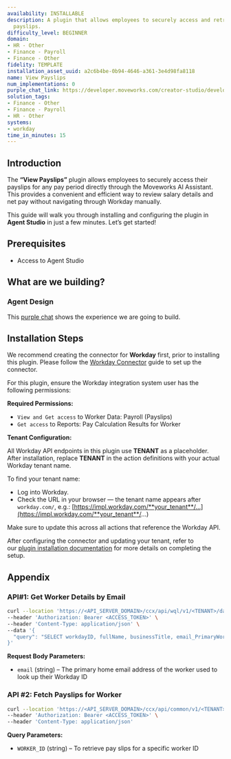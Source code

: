 ```yaml
---
availability: INSTALLABLE
description: A plugin that allows employees to securely access and retrieve their
  payslips.
difficulty_level: BEGINNER
domain:
- HR - Other
- Finance - Payroll
- Finance - Other
fidelity: TEMPLATE
installation_asset_uuid: a2c6b4be-0b94-4646-a361-3e4d98fa8118
name: View Payslips
num_implementations: 0
purple_chat_link: https://developer.moveworks.com/creator-studio/developer-tools/purple-chat/?conversation=%7B%22startTimestamp%22%3A%2211%3A43+AM%22%2C%22messages%22%3A%5B%7B%22parts%22%3A%5B%7B%22richText%22%3A%22can+you+fetch+my+payslip+for+year+2022+%3F%22%7D%5D%2C%22role%22%3A%22user%22%7D%2C%7B%22parts%22%3A%5B%7B%22reasoningSteps%22%3A%5B%7B%22richText%22%3A%22Fetching+payslips+for+the+year+2022+from+Workday...%22%2C%22status%22%3A%22pending%22%7D%5D%7D%2C%7B%22richText%22%3A%22%3Cp%3EHere+are+your+payslips+for+the%3Cstrong%3E+year+2022%3C%2Fstrong%3E%3A%3C%2Fp%3E%22%7D%2C%7B%22richText%22%3A%22%3Col%3E%5Cn++%3Cli%3E%5Cn++++%3Cb%3EDecember+2022%3C%2Fb%3E%3A%5Cn++++%3Cul%3E%5Cn++++++%3Cli%3EGross%3A+%2418%2C603%3C%2Fli%3E%5Cn++++++%3Cli%3ENet%3A+%2412%2C613.22%3C%2Fli%3E%5Cn++++%3C%2Ful%3E%5Cn++%3C%2Fli%3E%5Cn++%3Cli%3E%5Cn++++%3Cb%3ENovember+2022%3C%2Fb%3E%3A%5Cn++++%3Cul%3E%5Cn++++++%3Cli%3EGross%3A+%2418%2C603%3C%2Fli%3E%5Cn++++++%3Cli%3ENet%3A+%2412%2C769.41%3C%2Fli%3E%5Cn++++%3C%2Ful%3E%5Cn++%3C%2Fli%3E%5Cn++%3Cli%3E%5Cn++++%3Cb%3EOctober+2022%3C%2Fb%3E%3A%5Cn++++%3Cul%3E%5Cn++++++%3Cli%3EGross%3A+%2418%2C603%3C%2Fli%3E%5Cn++++++%3Cli%3ENet%3A+%2412%2C769.40%3C%2Fli%3E%5Cn++++%3C%2Ful%3E%5Cn++%3C%2Fli%3E%5Cn++%3Cli%3E%5Cn++++%3Cb%3ESeptember+2022%3C%2Fb%3E%3A%5Cn++++%3Cul%3E%5Cn++++++%3Cli%3EGross%3A+%2418%2C603%3C%2Fli%3E%5Cn++++++%3Cli%3ENet%3A+%2412%2C639.33%3C%2Fli%3E%5Cn++++%3C%2Ful%3E%5Cn++%3C%2Fli%3E%5Cn++%3Cli%3E%5Cn++++%3Cb%3EAugust+2022%3C%2Fb%3E%3A%5Cn++++%3Cul%3E%5Cn++++++%3Cli%3EGross%3A+%2418%2C603%3C%2Fli%3E%5Cn++++++%3Cli%3ENet%3A+%2411%2C477.24%3C%2Fli%3E%5Cn++++%3C%2Ful%3E%5Cn++%3C%2Fli%3E%5Cn++%3Cli%3E%5Cn++++%3Cb%3EJuly+2022%3C%2Fb%3E%3A%5Cn++++%3Cul%3E%5Cn++++++%3Cli%3EGross%3A+%2418%2C603%3C%2Fli%3E%5Cn++++++%3Cli%3ENet%3A+%2411%2C441.79%3C%2Fli%3E%5Cn++++%3C%2Ful%3E%5Cn++%3C%2Fli%3E%5Cn++%3Cli%3E%5Cn++++%3Cb%3EJune+2022%3C%2Fb%3E%3A%5Cn++++%3Cul%3E%5Cn++++++%3Cli%3EGross%3A+%2418%2C603%3C%2Fli%3E%5Cn++++++%3Cli%3ENet%3A+%2411%2C441.78%3C%2Fli%3E%5Cn++++%3C%2Ful%3E%5Cn++%3C%2Fli%3E%5Cn++%3Cli%3E%5Cn++++%3Cb%3EMay+2022%3C%2Fb%3E%3A%5Cn++++%3Cul%3E%5Cn++++++%3Cli%3EGross%3A+%2418%2C603%3C%2Fli%3E%5Cn++++++%3Cli%3ENet%3A+%2411%2C441.78%3C%2Fli%3E%5Cn++++%3C%2Ful%3E%5Cn++%3C%2Fli%3E%5Cn%3C%2Fol%3E%22%7D%2C%7B%22citations%22%3A%5B%7B%22citationTitle%22%3A%22View+Payslip+December+2022%22%2C%22connectorName%22%3A%22workday%22%7D%2C%7B%22citationTitle%22%3A%22View+Payslip+November+2022%22%2C%22connectorName%22%3A%22workday%22%7D%2C%7B%22citationTitle%22%3A%22View+Payslip+October+2022%22%2C%22connectorName%22%3A%22workday%22%7D%2C%7B%22citationTitle%22%3A%22View+Payslip+September+2022%22%2C%22connectorName%22%3A%22workday%22%7D%2C%7B%22citationTitle%22%3A%22View+Payslip+August+2022%22%2C%22connectorName%22%3A%22workday%22%7D%2C%7B%22citationTitle%22%3A%22View+Payslip+July+2022%22%2C%22connectorName%22%3A%22workday%22%7D%2C%7B%22citationTitle%22%3A%22View+Payslip+June+2022%22%2C%22connectorName%22%3A%22workday%22%7D%2C%7B%22citationTitle%22%3A%22View+Payslip+May+2022%22%2C%22connectorName%22%3A%22workday%22%7D%5D%7D%5D%2C%22role%22%3A%22assistant%22%7D%5D%7D
solution_tags:
- Finance - Other
- Finance - Payroll
- HR - Other
systems:
- workday
time_in_minutes: 15
---
```


## Introduction

The **“View Payslips”** plugin allows employees to securely access their payslips for any pay period directly through the Moveworks AI Assistant. This provides a convenient and efficient way to review salary details and net pay without navigating through Workday manually.

This guide will walk you through installing and configuring the plugin in **Agent Studio** in just a few minutes. Let’s get started!

## **Prerequisites**

- Access to Agent Studio

## **What are we building?**

### Agent Design

This [purple chat](https://developer.moveworks.com/creator-studio/developer-tools/purple-chat/?conversation=%7B%22startTimestamp%22%3A%2211%3A43+AM%22%2C%22messages%22%3A%5B%7B%22parts%22%3A%5B%7B%22richText%22%3A%22can+you+fetch+my+payslip+for+year+2022+%3F%22%7D%5D%2C%22role%22%3A%22user%22%7D%2C%7B%22parts%22%3A%5B%7B%22reasoningSteps%22%3A%5B%7B%22richText%22%3A%22Fetching+payslips+for+the+year+2022+from+Workday...%22%2C%22status%22%3A%22pending%22%7D%5D%7D%2C%7B%22richText%22%3A%22%3Cp%3EHere+are+your+payslips+for+the%3Cstrong%3E+year+2022%3C%2Fstrong%3E%3A%3C%2Fp%3E%22%7D%2C%7B%22richText%22%3A%22%3Col%3E%5Cn++%3Cli%3E%5Cn++++%3Cb%3EDecember+2022%3C%2Fb%3E%3A%5Cn++++%3Cul%3E%5Cn++++++%3Cli%3EGross%3A+%2418%2C603%3C%2Fli%3E%5Cn++++++%3Cli%3ENet%3A+%2412%2C613.22%3C%2Fli%3E%5Cn++++%3C%2Ful%3E%5Cn++%3C%2Fli%3E%5Cn++%3Cli%3E%5Cn++++%3Cb%3ENovember+2022%3C%2Fb%3E%3A%5Cn++++%3Cul%3E%5Cn++++++%3Cli%3EGross%3A+%2418%2C603%3C%2Fli%3E%5Cn++++++%3Cli%3ENet%3A+%2412%2C769.41%3C%2Fli%3E%5Cn++++%3C%2Ful%3E%5Cn++%3C%2Fli%3E%5Cn++%3Cli%3E%5Cn++++%3Cb%3EOctober+2022%3C%2Fb%3E%3A%5Cn++++%3Cul%3E%5Cn++++++%3Cli%3EGross%3A+%2418%2C603%3C%2Fli%3E%5Cn++++++%3Cli%3ENet%3A+%2412%2C769.40%3C%2Fli%3E%5Cn++++%3C%2Ful%3E%5Cn++%3C%2Fli%3E%5Cn++%3Cli%3E%5Cn++++%3Cb%3ESeptember+2022%3C%2Fb%3E%3A%5Cn++++%3Cul%3E%5Cn++++++%3Cli%3EGross%3A+%2418%2C603%3C%2Fli%3E%5Cn++++++%3Cli%3ENet%3A+%2412%2C639.33%3C%2Fli%3E%5Cn++++%3C%2Ful%3E%5Cn++%3C%2Fli%3E%5Cn++%3Cli%3E%5Cn++++%3Cb%3EAugust+2022%3C%2Fb%3E%3A%5Cn++++%3Cul%3E%5Cn++++++%3Cli%3EGross%3A+%2418%2C603%3C%2Fli%3E%5Cn++++++%3Cli%3ENet%3A+%2411%2C477.24%3C%2Fli%3E%5Cn++++%3C%2Ful%3E%5Cn++%3C%2Fli%3E%5Cn++%3Cli%3E%5Cn++++%3Cb%3EJuly+2022%3C%2Fb%3E%3A%5Cn++++%3Cul%3E%5Cn++++++%3Cli%3EGross%3A+%2418%2C603%3C%2Fli%3E%5Cn++++++%3Cli%3ENet%3A+%2411%2C441.79%3C%2Fli%3E%5Cn++++%3C%2Ful%3E%5Cn++%3C%2Fli%3E%5Cn++%3Cli%3E%5Cn++++%3Cb%3EJune+2022%3C%2Fb%3E%3A%5Cn++++%3Cul%3E%5Cn++++++%3Cli%3EGross%3A+%2418%2C603%3C%2Fli%3E%5Cn++++++%3Cli%3ENet%3A+%2411%2C441.78%3C%2Fli%3E%5Cn++++%3C%2Ful%3E%5Cn++%3C%2Fli%3E%5Cn++%3Cli%3E%5Cn++++%3Cb%3EMay+2022%3C%2Fb%3E%3A%5Cn++++%3Cul%3E%5Cn++++++%3Cli%3EGross%3A+%2418%2C603%3C%2Fli%3E%5Cn++++++%3Cli%3ENet%3A+%2411%2C441.78%3C%2Fli%3E%5Cn++++%3C%2Ful%3E%5Cn++%3C%2Fli%3E%5Cn%3C%2Fol%3E%22%7D%2C%7B%22citations%22%3A%5B%7B%22citationTitle%22%3A%22View+Payslip+December+2022%22%2C%22connectorName%22%3A%22workday%22%7D%2C%7B%22citationTitle%22%3A%22View+Payslip+November+2022%22%2C%22connectorName%22%3A%22workday%22%7D%2C%7B%22citationTitle%22%3A%22View+Payslip+October+2022%22%2C%22connectorName%22%3A%22workday%22%7D%2C%7B%22citationTitle%22%3A%22View+Payslip+September+2022%22%2C%22connectorName%22%3A%22workday%22%7D%2C%7B%22citationTitle%22%3A%22View+Payslip+August+2022%22%2C%22connectorName%22%3A%22workday%22%7D%2C%7B%22citationTitle%22%3A%22View+Payslip+July+2022%22%2C%22connectorName%22%3A%22workday%22%7D%2C%7B%22citationTitle%22%3A%22View+Payslip+June+2022%22%2C%22connectorName%22%3A%22workday%22%7D%2C%7B%22citationTitle%22%3A%22View+Payslip+May+2022%22%2C%22connectorName%22%3A%22workday%22%7D%5D%7D%5D%2C%22role%22%3A%22assistant%22%7D%5D%7D) shows the experience we are going to build.

## **Installation Steps**

We recommend creating the connector for **Workday** first, prior to installing this plugin. Please follow the [Workday Connector](https://developer.moveworks.com/marketplace/package/?id=workday&hist=home%2Cbrws#how-to-implement) guide to set up the connector.

For this plugin, ensure the Workday integration system user has the following permissions:

**Required Permissions:**

- `View and Get access` to Worker Data: Payroll (Payslips)
- `Get access` to Reports: Pay Calculation Results for Worker

**Tenant Configuration:**

All Workday API endpoints in this plugin use **TENANT** as a placeholder. After installation, replace **TENANT** in the action definitions with your actual Workday tenant name.

To find your tenant name:

- Log into Workday.
- Check the URL in your browser — the tenant name appears after `workday.com/`, e.g.: [https://impl.workday.com/**your_tenant**/...](https://impl.workday.com/**your_tenant**/...)
    

Make sure to update this across all actions that reference the Workday API.

After configuring the connector and updating your tenant, refer to our [plugin installation documentation](https://help.moveworks.com/docs/ai-agent-marketplace-installation) for more details on completing the setup.

## **Appendix**

### **API#1: Get Worker Details by Email**

```bash
curl --location 'https://<API_SERVER_DOMAIN>/ccx/api/wql/v1/<TENANT>/data' \
--header 'Authorization: Bearer <ACCESS_TOKEN>' \
--header 'Content-Type: application/json' \
--data '{
  "query": "SELECT workdayID, fullName, businessTitle, email_PrimaryWorkOrPrimaryHome as email, employeeID FROM allWorkers WHERE email_PrimaryWorkOrPrimaryHome = %27{{email}}%27"
}'
```

**Request Body Parameters:**

- `email` (string) – The primary home email address of the worker used to look up their Workday ID

### **API #2: Fetch Payslips for Worker**

```bash
curl --location 'https://<API_SERVER_DOMAIN>/ccx/api/common/v1/<TENANT>/workers/{WORKER_ID}/paySlips?limit=48&offset=0' \
--header 'Authorization: Bearer <ACCESS_TOKEN>' \
--header 'Content-Type: application/json'
```

**Query Parameters:**

- `WORKER_ID` (string) – To retrieve pay slips for a specific worker ID